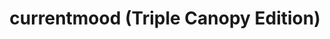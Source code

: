 ---
ee_id: '4364'
site: '1'
type: '2'
url: 2016-076-currentmood
title: 'currentmood (Triple Canopy Edition) '
year: '2017'
display_year: '2017'
medium: Set of five pigmented inkjet prints on canvas in custom box
dims: '40" × 24" x 1" (each canvas); 41" × 25" × 9" (box) '
pitch: Box I made 4 Triple Canopy (I wz on the board for many year FYI). Kinda a show
  in a box.
ps: ''
live_url: ''
related: ''
youtube: ''
related_code: ''
imgs: currentmood-2016-076-database-dt--2aWe.jpg,currentmood-2016-076-database-dt--dx7F.jpg,currentmood-2016-076-database-dt--4cHh.jpg,currentmood-2016-076-database-dt--F7Kh.jpg,currentmood-2016-076-database-dt--grCI.jpg,currentmood-2016-076-database-dt--FGer.jpg,currentmood-2016-076-database-ih--Lz5b.jpg
subheading: ''
download: ''
add_credit: ''
commission: ''
layout: things-i-made
---